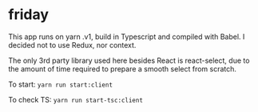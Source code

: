 # friday


This app runs on yarn .v1, build in Typescript and compiled with Babel. I decided not to use Redux, nor context. 

The only 3rd party library used here besides React is react-select, due to the amount of time required to prepare a smooth select from scratch.

To start: `yarn run start:client` 

To check TS: `yarn run start-tsc:client`